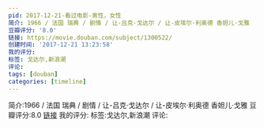 ```yaml
---
pid: 2017-12-21-看过电影-男性，女性
简介: 1966 / 法国 瑞典 / 剧情 / 让-吕克·戈达尔 / 让-皮埃尔·利奥德 香妲儿·戈雅
豆瓣评分: '8.0'
链接: https://movie.douban.com/subject/1300522/
创建时间: '2017-12-21 13:23:58'
我的评分:
标签: 戈达尔,新浪潮
评论:
tags: [douban]
categories: [timeline]
---
```

简介:1966 / 法国 瑞典 / 剧情 / 让-吕克·戈达尔 / 让-皮埃尔·利奥德 香妲儿·戈雅
豆瓣评分:8.0
[链接](https://movie.douban.com/subject/1300522/)
我的评分:
标签:戈达尔,新浪潮
评论:
